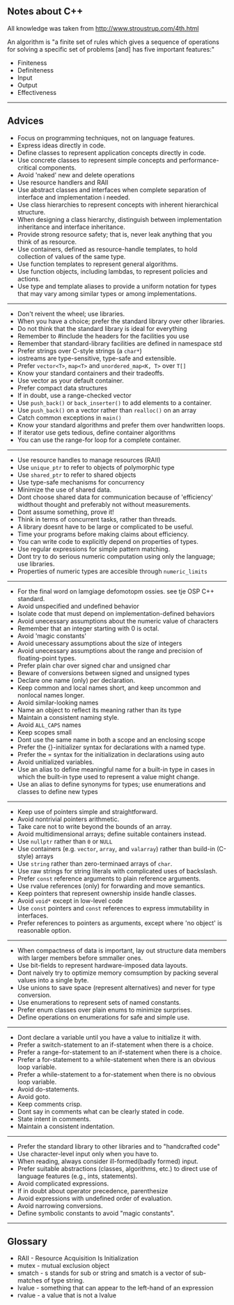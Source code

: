 Notes about C++
---

All knowledge was taken from http://www.stroustrup.com/4th.html

An algorithm is "a finite set of rules which gives a sequence of operations for
solving a specific set of problems [and] has five important features:"
- Finiteness
- Definiteness
- Input
- Output
- Effectiveness

---

Advices
---


- Focus on programming techniques, not on language features.
- Express ideas directly in code.
- Define classes to represent application concepts directly in code.
- Use concrete classes to represent simple concepts and performance-critical components.
- Avoid 'naked' new and delete operations
- Use resource handlers and RAII
- Use abstract classes and interfaces when complete separation of interface and implementation i needed.
- Use class hierarchies to represent concepts with inherent hierarchical structure.
- When designing a class hierarchy, distinguish between implementation inheritance and interface inheritance.
- Provide strong resource safety; that is, never leak anything that you think of as resource.
- Use containers, defined as resource-handle templates, to hold collection of values of the same type.
- Use function templates to represent general algorithms.
- Use function objects, including lambdas, to represent policies and actions.
- Use type and template aliases to provide a uniform notation for types that may vary among similar types or among implementations.

---

- Don't reivent the wheel; use libraries.
- When you have a choice; prefer the standard library over other libraries.
- Do not think that the standard library is ideal for everything
- Remember to #include the headers for the facilities you use
- Remember that standard-library facilities are defined in namespace std
- Prefer strings over C-style strings (a `char*`)
- iostreams are type-sensitive, type-safe and extensible.
- Prefer `vector<T>`, `map<T>` and `unordered_map<K, T>` over `T[]`
- Know your standard containers and their tradeoffs.
- Use vector as your default container.
- Prefer compact data structures
- If in doubt, use a range-checked vector
- Use `push_back()` or `back_inserter()` to add elements to a container.
- Use `push_back()` on a vector rather than `realloc()` on an array
- Catch common exceptions in `main()`
- Know your standard algorithms and prefer them over handwritten loops.
- If iterator use gets tedious, define container algorithms
- You can use the range-for loop for a complete container.

---

- Use resource handles to manage resources (RAII)
- Use `unique_ptr` to refer to objects of polymorphic type
- Use `shared_ptr` to refer to shared objects
- Use type-safe mechanisms for concurrency
- Minimize the use of shared data.
- Dont choose shared data for communication because of 'efficiency' widthout thought and preferably not without measurements.
- Dont assume something, prove it!
- Think in terms of concurrent tasks, rather than threads.
- A library doesnt have to be large or complicated to be useful.
- Time your programs before making claims about efficiency.
- You can write code to explicitly depend on properties of types.
- Use regular expressions for simple pattern matching.
- Dont try to do serious numeric computation using only the language; use libraries.
- Properties of numeric types are accesible through `numeric_limits`

---

- For the final word on lamgiage defomotopm ossies. see tje OSP C++ standard.
- Avoid unspecified and undefined behavior
- Isolate code that must depend on implementation-defined behaviors
- Avoid unecessary assumptions about the numeric value of characters
- Remember that an integer starting with 0 is octal.
- Avoid 'magic constants'
- Avoid unecessary assumptions about the size of integers
- Avoid unecessary assumptions about the range and precision of floating-point types.
- Prefer plain char over signed char and unsigned char
- Beware of conversions between signed and unsigned types
- Declare one name (only) per declaration.
- Keep common and local names short, and keep uncommon and nonlocal names longer.
- Avoid similar-looking names
- Name an object to reflect its meaning rather than its type
- Maintain a consistent naming style.
- Avoid `ALL_CAPS` names
- Keep scopes small
- Dont use the same name in both a scope and an enclosing scope
- Prefer the {}-initializer syntax for declarations with a named type.
- Prefer the = syntax for the initialization in declarations using auto
- Avoid unitialized variables.
- Use an alias to define meaningful name for a built-in type in cases in which the built-in type used to represent a value might change.
- Use an alias to define synonyms for types; use enumerations and classes to define new types

---

- Keep use of pointers simple and straightforward.
- Avoid nontrivial pointers arithmetic.
- Take care not to write beyond the bounds of an array.
- Avoid multidimensional arrays; define suitable containers instead.
- Use `nullptr` rather than `0` or `NULL`
- Use containers (e.g. `vector`, `array`, and `valarray`) rather than build-in (C-style) arrays
- Use `string` rather than zero-terminaed arrays of `char`.
- Use raw strings for string literals with complicated uses of backslash.
- Prefer `const` reference arguments to plain reference arguments.
- Use rvalue references (only) for forwarding and move semantics.
- Keep pointers that represent ownership inside handle classes.
- Avoid `void*` except in low-level code
- Use `const` pointers and `const` references to express immutability in interfaces.
- Prefer references to pointers as arguments, except where 'no object' is reasonable option.

---

- When compactness of data is important, lay out structure data members with larger members before smmaller ones.
- Use bit-fields to represent hardware-imposed data layouts.
- Dont naively try to optimize memory comsumption by packing several values into a single byte.
- Use unions to save space (represent alternatives) and never for type conversion.
- Use enumerations to represent sets of named constants.
- Prefer enum classes over plain enums to minimize surprises.
- Define operations on enumerations for safe and simple use.

---

- Dont declare a variable until you have a value to initialize it with.
- Prefer a switch-statement to an if-statement when there is a choice.
- Prefer a range-for-statement to an if-statement when there is a choice.
- Prefer a for-statement to a while-statement when there is an obvious loop variable.
- Prefer a while-statement to a for-statement when there is no obvious loop variable.
- Avoid do-statements.
- Avoid goto.
- Keep comments crisp.
- Dont say in comments what can be clearly stated in code.
- State intent in comments.
- Maintain a consistent indentation.

---

- Prefer the standard library to other libraries and to "handcrafted code"
- Use character-level input only when you have to.
- When reading, always consider ill-formed(badly formed) input.
- Prefer suitable abstractions (classes, algorithms, etc.) to direct use of language features (e.g., ints, statements).
- Avoid complicated expressions.
- If in doubt about operator precedence, parenthesize
- Avoid expressions with undefined order of evaluation.
- Avoid narrowing conversions.
- Define symbolic constants to avoid "magic constants".

---

Glossary
---

- RAII - Resource Acquisition Is Initialization
- mutex - mutual exclusion object
- smatch - s stands for sub or string and smatch is a vector of sub-matches of type string.
- lvalue - something that can appear to the left-hand of an expression
- rvalue - a value that is not a lvalue
